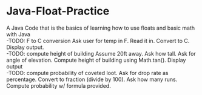 # Java-Float-Practice
A Java Code that is the basics of learning how to use floats and basic math with Java <br/>
     -TODO: F to C conversion Ask user for temp in F. Read it in. Convert to C. Display output. <br/>
     -TODO: compute height of building Assume 20ft away. Ask how tall. Ask for angle of elevation. Compute height of building using Math.tan(). Display output<br/>
     -TODO: compute probability of coveted loot. Ask for drop rate as percentage. Convert to fraction (divide by 100). Ask how many runs. Compute probability w/ formula provided.
